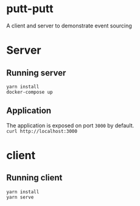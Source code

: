 # putt-putt
A client and server to demonstrate event sourcing

# Server
## Running server
```
yarn install
docker-compose up
```

## Application
The application is exposed on port `3000` by default.  
`curl http://localhost:3000`

# client

## Running client
```
yarn install
yarn serve
```
